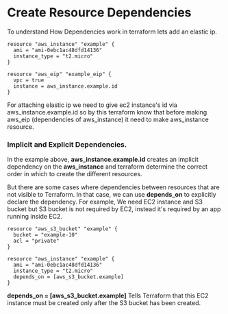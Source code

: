 # Create Resource Dependencies

To understand How Dependencies work in terraform lets add an elastic ip.

```HCL
resource "aws_instance" "example" {
  ami = "ami-0ebc1ac48dfd14136"
  instance_type = "t2.micro"
}

resource "aws_eip" "example_eip" {
  vpc = true
  instance = aws_instance.example.id
}
```

For attaching elastic ip we need to give ec2 instance's id via aws_instance.example.id so by this terraform know that before making aws_eip (dependencies of aws_instance) it need to make aws_instance resource.

### Implicit and Explicit Dependencies.

In the example above, **aws_instance.example.id** creates an implicit dependency on the **aws_instance** and terraform determine the correct order in which to create the different resources.

But there are some cases where dependencies between resources that are not visible to Terraform. In that case, we can use **depends_on** to explicitly declare the dependency.
For example, We need EC2 instance and S3 bucket but S3 bucket is not required by EC2, instead it's required by an app running inside EC2.

```HCL
resource "aws_s3_bucket" "example" {
  bucket = "example-10"
  acl = "private"
}

resource "aws_instance" "example" {
  ami = "ami-0ebc1ac48dfd14136"
  instance_type = "t2.micro"
  depends_on = [aws_s3_bucket.example]
}
```

**depends_on = [aws_s3_bucket.example]** Tells Terraform that this EC2 instance must be created only after the S3 bucket has been created.
